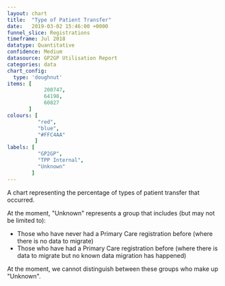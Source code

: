 ```yaml
---
layout: chart
title:  "Type of Patient Transfer"
date:   2019-03-02 15:46:00 +0000
funnel_slice: Registrations
timeframe: Jul 2018
datatype: Quantitative
confidence: Medium
datasource: GP2GP Utilisation Report
categories: data
chart_config: 
  type: 'doughnut'
items: [
            200747,
            64198,
            60827
       ]
colours: [
          "red",
          "blue",
          "#FFC4AA"
         ]
labels: [
          "GP2GP",
          "TPP Internal",
          "Unknown"
        ]
---
```

A chart representing the percentage of types of patient transfer that occurred.

At the moment, "Unknown" represents a group that includes (but may not be limited to):
- Those who have never had a Primary Care registration before (where there is no data to migrate)
- Those who have had a Primary Care registration before (where there is data to migrate but no known data migration has happened)

At the moment, we cannot distinguish between these groups who make up "Unknown".
